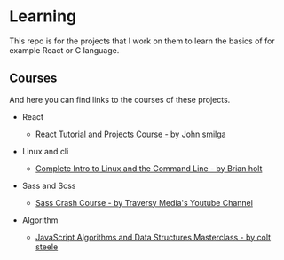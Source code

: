 # Learning

This repo is for the projects that I work on them to learn the basics of for example React or C language.

## Courses

And here you can find links to the courses of these projects.

- React

  - [React Tutorial and Projects Course - by John smilga](https://www.udemy.com/course/react-tutorial-and-projects-course/)

- Linux and cli

  - [Complete Intro to Linux and the Command Line - by Brian holt](https://frontendmasters.com/workshops/complete-linux-cli/)

- Sass and Scss

  - [Sass Crash Course - by Traversy Media's Youtube Channel](https://www.youtube.com/watch?v=nu5mdN2JIwM)

- Algorithm
  - [JavaScript Algorithms and Data Structures Masterclass - by colt steele](https://www.udemy.com/course/js-algorithms-and-data-structures-masterclass/)
